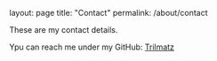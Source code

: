 layout: page
title: "Contact"
permalink: /about/contact

These are my contact details.

Ypu can reach me under my GitHub: [Trilmatz](https://github.com/Trilmatz)

